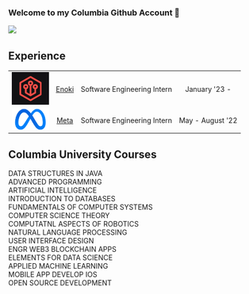 ### Welcome to my Columbia Github Account 👋

[![](https://img.shields.io/badge/LinkedIn-blue)](https://www.linkedin.com/in/sergionahas/)

## Experience

| | | | |
|:--:|:--:|:--:|:--:|
| <img width="75" src="./enoki.png" alt="Enoki"></img> | [Enoki](https://enoki.so) | Software Engineering Intern | January '23 - |
| <img width="75" src="./meta.png" alt="Meta"></img> | [Meta](https://meta.com) | Software Engineering Intern | May - August '22 |

## Columbia University Courses

DATA STRUCTURES IN JAVA  
ADVANCED PROGRAMMING  
ARTIFICIAL INTELLIGENCE  
INTRODUCTION TO DATABASES  
FUNDAMENTALS OF COMPUTER SYSTEMS  
COMPUTER SCIENCE THEORY  
COMPUTATNL ASPECTS OF ROBOTICS  
NATURAL LANGUAGE PROCESSING  
USER INTERFACE DESIGN  
ENGR WEB3 BLOCKCHAIN APPS  
ELEMENTS FOR DATA SCIENCE  
APPLIED MACHINE LEARNING  
MOBILE APP DEVELOP IOS  
OPEN SOURCE DEVELOPMENT  

